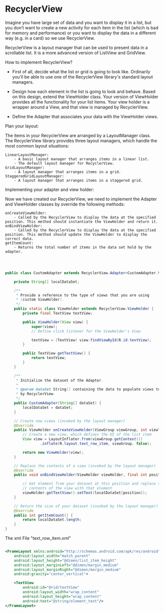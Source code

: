 # RecyclerView

Imagine you have large set of data and you want to display it in a list, but you don’t want to create a new activity for each item in the list (which is bad for memory and performance) or you want to display the data in a different way (e.g. in a card) so we use RecyclerView.

RecyclerView is a layout manager that can be used to present data in a scrollable list. It is a more advanced version of ListView and GridView.

How to implement RecyclerView?

- First of all, decide what the list or grid is going to look like. Ordinarily you'll be able to use one of the RecyclerView library's standard layout managers.

- Design how each element in the list is going to look and behave. Based on this design, extend the ViewHolder class. Your version of ViewHolder provides all the functionality for your list items. Your view holder is a wrapper around a View, and that view is managed by RecyclerView.

- Define the Adapter that associates your data with the ViewHolder views.

Plan your layout:

The items in your RecyclerView are arranged by a LayoutManager class. The RecyclerView library provides three layout managers, which handle the most common layout situations:

    LinearLayoutManager:
        - A basic layout manager that arranges items in a linear list.
        - The default layout manager for RecyclerView.
    GridLayoutManager:
        - A layout manager that arranges items in a grid.
    StaggeredGridLayoutManager:
        - A layout manager that arranges items in a staggered grid.

Implementing your adapter and view holder:

Now we have created our RecyclerView, we need to implement the Adapter and ViewHolder classes by override the following methods:

    onCreateViewHolder:
        - Called by the RecyclerView to display the data at the specified position. This method should instantiate the ViewHolder and return it.
    onBindViewHolder:
        - Called by the RecyclerView to display the data at the specified position. This method should update the ViewHolder to display the correct data.
    getItemCount:
        - Returns the total number of items in the data set hold by the adapter.

```java



public class CustomAdapter extends RecyclerView.Adapter<CustomAdapter.ViewHolder> {

    private String[] localDataSet;

    /**
     * Provide a reference to the type of views that you are using
     * (custom ViewHolder).
     */
    public static class ViewHolder extends RecyclerView.ViewHolder {
        private final TextView textView;

        public ViewHolder(View view) {
            super(view);
            // Define click listener for the ViewHolder's View

            textView = (TextView) view.findViewById(R.id.textView);
        }

        public TextView getTextView() {
            return textView;
        }
    }

    /**
     * Initialize the dataset of the Adapter.
     *
     * @param dataSet String[] containing the data to populate views to be used
     * by RecyclerView.
     */
    public CustomAdapter(String[] dataSet) {
        localDataSet = dataSet;
    }

    // Create new views (invoked by the layout manager)
    @Override
    public ViewHolder onCreateViewHolder(ViewGroup viewGroup, int viewType) {
        // Create a new view, which defines the UI of the list item
        View view = LayoutInflater.from(viewGroup.getContext())
                .inflate(R.layout.text_row_item, viewGroup, false);

        return new ViewHolder(view);
    }

    // Replace the contents of a view (invoked by the layout manager)
    @Override
    public void onBindViewHolder(ViewHolder viewHolder, final int position) {

        // Get element from your dataset at this position and replace the
        // contents of the view with that element
        viewHolder.getTextView().setText(localDataSet[position]);
    }

    // Return the size of your dataset (invoked by the layout manager)
    @Override
    public int getItemCount() {
        return localDataSet.length;
    }
}

```

The xml File "text_row_item.xml"

```xml

<FrameLayout xmlns:android="http://schemas.android.com/apk/res/android"
    android:layout_width="match_parent"
    android:layout_height="@dimen/list_item_height"
    android:layout_marginLeft="@dimen/margin_medium"
    android:layout_marginRight="@dimen/margin_medium"
    android:gravity="center_vertical">

    <TextView
        android:id="@+id/textView"
        android:layout_width="wrap_content"
        android:layout_height="wrap_content"
        android:text="@string/element_text"/>
</FrameLayout>

```
